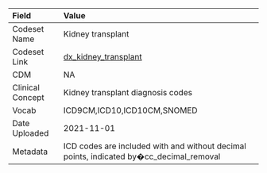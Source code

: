 |Field            |Value                                                                                   |
|:----------------|:---------------------------------------------------------------------------------------|
|Codeset Name     |Kidney transplant                                                                       |
|Codeset Link     |[dx_kidney_transplant](https://github.com/PEDSnet/Variable-Dictionary/blob/main/condition/dx_kidney_transplant.csv)|
|CDM              |NA                                                                                      |
|Clinical Concept |Kidney transplant diagnosis codes                                                       |
|Vocab            |ICD9CM,ICD10,ICD10CM,SNOMED                                                             |
|Date Uploaded    |2021-11-01                                                                              |
|Metadata         |ICD codes are included with and without decimal points, indicated by�cc_decimal_removal |
